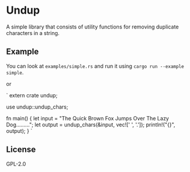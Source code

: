 Undup
=====

A simple library that consists of utility functions for removing duplicate characters in a string.

Example
-------
You can look at `examples/simple.rs` and run it using `cargo run --example simple`.

or

`
extern crate undup;

use undup::undup_chars;

fn main() {
    let input = "The   Quick     Brown Fox       Jumps  Over The    Lazy Dog.........";
    let output = undup_chars(&input, vec![' ', '.']);
    println!("{}", output);
}
`

License
-------
GPL-2.0
